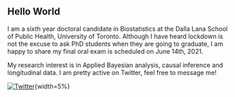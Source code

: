 ## Hello World 

I am a sixth year doctoral candidate in Biostatistics at the Dalla Lana School of Public Health, University of Toronto. Although I have heard lockdown is not the excuse to ask PhD students when they are going to graduate, I am happy to share my final oral exam is scheduled on June 14th, 2021. 

My research interest is in Applied Bayesian analysis, causal inference and longitudinal data. I am pretty active on Twitter, feel free to message me!

[![Twitter](https://utilitypeopleuk.com/wp-content/uploads/2017/06/twitter-icon-circle-blue-logo-preview.png)](https://twitter.com/KuanLiu2){width=5%}
